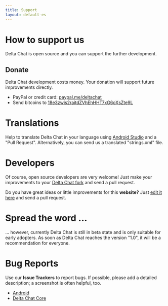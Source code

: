 ```yaml
---
title: Support
layout: default-es
---
```


# How to support us

Delta Chat is open source and you can support the further development.

## Donate

Delta Chat development costs money. Your donation will support future improvements directly.

- PayPal or credit card: [paypal.me/deltachat](https://paypal.me/deltachat/10)
- Send bitcoins to [18e3zwis2raitdZVhEhHHT7xG6oXsZte9L](bitcoin:18e3zwis2raitdZVhEhHHT7xG6oXsZte9L)


# Translations

Help to translate Delta Chat in your language using [Android Studio](https://developer.android.com/studio/write/translations-editor.html) and a "Pull Request". Alternatively, you can send us a translated "strings.xml" file.


# Developers

Of course, open source developers are very welcome! Just make your improvements to your [Delta Chat fork](https://github.com/deltachat/deltachat-android) and send a pull request.

Do you have great ideas or little improvements for this **website?** Just [edit it here](https://github.com/deltachat/deltachat-pages) and send a pull request.


# Spread the word ...

... however, currently Delta Chat is still in beta state and is only suitable for early adopters. As soon as Delta Chat reaches the version "1.0", it will be a recommendation for everyone. 


# Bug Reports

Use our **Issue Trackers** to report bugs. If possible, please add a detailed description; a screenshot is often helpful, too. 

- [Android](https://github.com/deltachat/deltachat-android/issues)
- [Delta Chat Core](https://github.com/deltachat/deltachat-core/issues)
